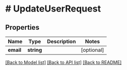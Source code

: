 # # UpdateUserRequest

## Properties

Name | Type | Description | Notes
------------ | ------------- | ------------- | -------------
**email** | **string** |  | [optional]

[[Back to Model list]](../../README.md#models) [[Back to API list]](../../README.md#endpoints) [[Back to README]](../../README.md)
